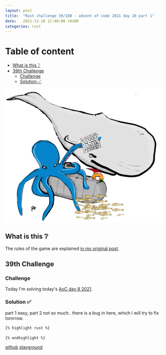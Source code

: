 ```yaml
---
layout: post
title:  "Rust challenge 39/100 - advent of code 2021 day 10 part 1"
date:   2021-12-10 21:00:00 +0100
categories: rust
---
```



#  Table of content
<!-- MarkdownTOC autolink="true" -->

- [What is this :grey_question:](#what-is-this-grey_question)
- [39th Challenge](#39th-challenge)
	- [Challenge](#challenge)
	- [Solution :white_check_mark:](#solution-white_check_mark)

<!-- /MarkdownTOC -->
![](/assets/img/aoc-squid2.png)
## What is this :grey_question: 

The rules of the game are explained [in my original post](https://maebli.github.io/rust/2021/10/18/100rust.html). 

## 39th Challenge
### Challenge

Today I'm solving today's [AoC day 8 2021](https://adventofcode.com/2021/day/10).

### Solution :white_check_mark:

part 1 easy, part 2 not so much.. there is a bug in here, which I will try to fix tomrrow.

	{% highlight rust %}

	{% endhighlight %}

[github](https://github.com/maebli/100rustsnippets/tree/master/aoc-2021-day10)
[playground](https://play.rust-lang.org/?version=stable&edition=2021&gist=5d4473f8e1fca4c42449501d32176066)

